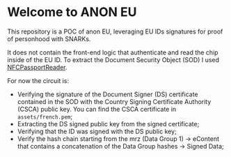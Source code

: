 # Welcome to ANON EU

This repository is a POC of anon EU, leveraging EU IDs signatures for proof of personhood with SNARKs.

It does not contain the front-end logic that authenticate and read the chip inside of the EU ID. To extract the Document Security Object (SOD) I used [NFCPassportReader](https://github.com/AndyQ/NFCPassportReader).

For now the circuit is:

- Verifying the signature of the Document Signer (DS) certificate contained in the SOD with the Country Signing Certificate Authority (CSCA) public key. You can find the CSCA certificate in `assets/french.pem`;
- Extracting the DS signed public key from the signed certificate;
- Verifying that the ID was signed with the DS public key;
- Verify the hash chain starting from the mrz (Data Group 1) -> eContent that contains a concatenation of the Data Group hashes -> Signed Data;
